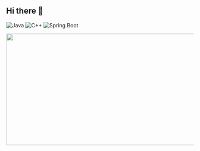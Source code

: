 ## Hi there 👋

![Java](https://img.shields.io/badge/Java-007396?style=flat&logo=java&logoColor=white)
![C++](https://img.shields.io/badge/C++-00599C?style=flat&logo=c%2B%2B&logoColor=white)
![Spring Boot](https://img.shields.io/badge/SpringBoot-6DB33F?style=flat&logo=spring-boot&logoColor=white)

<a href="https://www.gitanimals.org/en_US?utm_medium=image&utm_source=yuna569&utm_content=farm">
<img
  src="https://render.gitanimals.org/farms/yuna569"
  width="600"
  height="300"
/>
</a>

<!--![Yuna's GitHub stats](https://github-readme-stats.vercel.app/api?username=yuna569&show_icons=true&theme=radical)-->

<!--
**yuna569/yuna569** is a ✨ _special_ ✨ repository because its `README.md` (this file) appears on your GitHub profile.

Here are some ideas to get you started:

- 🔭 I’m currently working on ...
- 🌱 I’m currently learning ...
- 👯 I’m looking to collaborate on ...
- 🤔 I’m looking for help with ...
- 💬 Ask me about ...
- 📫 How to reach me: ...
- 😄 Pronouns: ...
- ⚡ Fun fact: ...
-->
